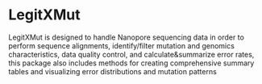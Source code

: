 # LegitXMut
LegitXMut is designed to handle Nanopore sequencing data in order to perform sequence alignments, identify/filter mutation and genomics characteristics, data quality control, and calculate&summarize error rates, this package also includes methods for creating comprehensive summary tables and visualizing error distributions and mutation patterns
